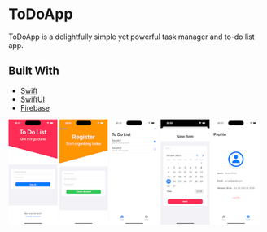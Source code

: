 # ToDoApp
ToDoApp is a delightfully simple yet powerful task manager and to-do list app.
## Built With

- [Swift](https://developer.apple.com/swift/)
- [SwiftUI](https://developer.apple.com/xcode/swiftui/)
- [Firebase](https://firebase.google.com)

<p>
    <img src="screenshots/login.png" width="19%"/>
    <img src="screenshots/register.png" width="19%"/>
    <img src="screenshots/list.png" width="19%"/>
    <img src="screenshots/new_item.png" width="19%"/>
    <img src="screenshots/profile.png" width="19%"/>
</p>
